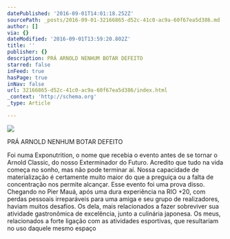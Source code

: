 ```yaml
---
datePublished: '2016-09-01T14:01:18.252Z'
sourcePath: _posts/2016-09-01-32166865-d52c-41c0-ac9a-60f67ea5d386.md
author: []
via: {}
dateModified: '2016-09-01T13:59:20.802Z'
title: ''
publisher: {}
description: PRÁ ARNOLD NENHUM BOTAR DEFEITO
starred: false
inFeed: true
hasPage: true
inNav: false
url: 32166865-d52c-41c0-ac9a-60f67ea5d386/index.html
_context: 'http://schema.org'
_type: Article

---
```

![](https://the-grid-user-content.s3-us-west-2.amazonaws.com/b410970b-a2cd-476a-8f9e-28c3d4528f90.jpg)

PRÁ ARNOLD NENHUM BOTAR DEFEITO

Foi numa Exponutrition, o nome que recebia o evento antes de se tornar o Arnold Classic, do nosso Exterminador do Futuro. Acredito que tudo na vida começa no sonho, mas não pode terminar aí. Nossa capacidade de materialização é certamente muito maior do que a preguiça ou a falta de concentração nos permite alcançar. Esse evento foi uma prova disso. Chegando no Pier Mauá, após uma dura experiência na RIO +20, com perdas pessoais irreparáveis para uma amiga e seu grupo de realizadores, haviam muitos desafios. Os dela, mais relacionados a fazer sobreviver sua atividade gastronômica de excelência, junto a culinária japonesa. Os meus, relacionados a forte ligação com as atividades esportivas, que resultariam no uso daquele mesmo espaço